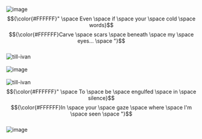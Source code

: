 ![image](https://github.com/ALiENSTAGE/ALiENSTAGE/assets/134122969/bcd31106-d207-43a4-acf6-cfb0e61fd43a)
&nbsp;<br>
$${\color{#FFFFFF}" \space Even \space if \space your \space cold \space words}$$
$${\color{#FFFFFF}Carve \space scars \space beneath \space my \space eyes... \space "}$$
&nbsp;<br>
![till-ivan](https://github.com/ALiENSTAGE/ALiENSTAGE/assets/134122969/cabf2358-257f-429d-bd02-a63a8863dae7)
&nbsp;<br>
&nbsp;<br>
![image](https://github.com/ALiENSTAGE/ALiENSTAGE/assets/134122969/0252828b-d683-4774-af39-1b3f7a25f77f)
&nbsp;<br>
&nbsp;<br>
![till-ivan](https://github.com/ALiENSTAGE/ALiENSTAGE/assets/134122969/a5888b4a-3085-4d0a-b7ee-69e842e1df25)
&nbsp;<br>
$${\color{#FFFFFF}" \space To \space be \space engulfed \space in \space silence}$$
$${\color{#FFFFFF}In \space your \space gaze \space where \space I'm \space seen \space "}$$
&nbsp;<br>
![image](https://github.com/ALiENSTAGE/ALiENSTAGE/assets/134122969/cc679660-51ae-4f64-9120-9756ce2ced8e) 
